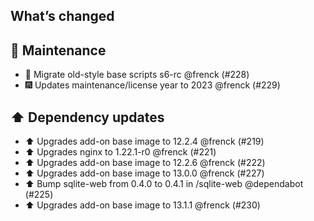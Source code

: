 ## What’s changed

## 🧰 Maintenance

- 🔨 Migrate old-style base scripts s6-rc @frenck (#228)
- 🎆 Updates maintenance/license year to 2023 @frenck (#229)

## ⬆️ Dependency updates

- ⬆️ Upgrades add-on base image to 12.2.4 @frenck (#219)
- ⬆️ Upgrades nginx to 1.22.1-r0 @frenck (#221)
- ⬆️ Upgrades add-on base image to 12.2.6 @frenck (#222)
- ⬆️ Upgrades add-on base image to 13.0.0 @frenck (#227)
- ⬆️ Bump sqlite-web from 0.4.0 to 0.4.1 in /sqlite-web @dependabot (#225)
- ⬆️ Upgrades add-on base image to 13.1.1 @frenck (#230)

